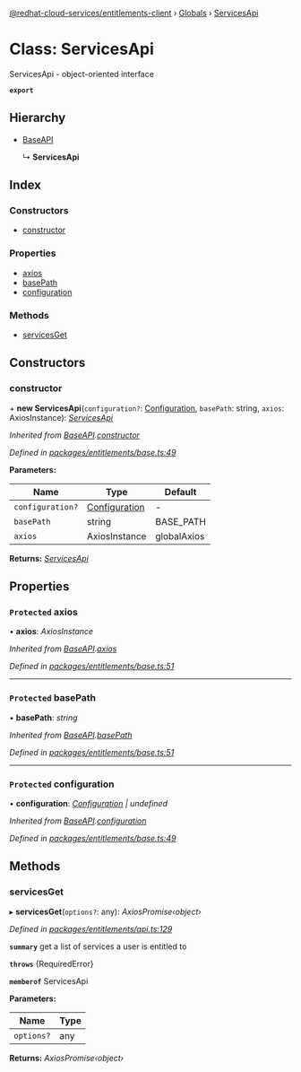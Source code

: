 [@redhat-cloud-services/entitlements-client](../README.md) › [Globals](../globals.md) › [ServicesApi](servicesapi.md)

# Class: ServicesApi

ServicesApi - object-oriented interface

**`export`** 

## Hierarchy

* [BaseAPI](baseapi.md)

  ↳ **ServicesApi**

## Index

### Constructors

* [constructor](servicesapi.md#constructor)

### Properties

* [axios](servicesapi.md#protected-axios)
* [basePath](servicesapi.md#protected-basepath)
* [configuration](servicesapi.md#protected-configuration)

### Methods

* [servicesGet](servicesapi.md#servicesget)

## Constructors

###  constructor

\+ **new ServicesApi**(`configuration?`: [Configuration](configuration.md), `basePath`: string, `axios`: AxiosInstance): *[ServicesApi](servicesapi.md)*

*Inherited from [BaseAPI](baseapi.md).[constructor](baseapi.md#constructor)*

*Defined in [packages/entitlements/base.ts:49](https://github.com/leSamo/javascript-clients/blob/master/packages/entitlements/base.ts#L49)*

**Parameters:**

Name | Type | Default |
------ | ------ | ------ |
`configuration?` | [Configuration](configuration.md) | - |
`basePath` | string | BASE_PATH |
`axios` | AxiosInstance | globalAxios |

**Returns:** *[ServicesApi](servicesapi.md)*

## Properties

### `Protected` axios

• **axios**: *AxiosInstance*

*Inherited from [BaseAPI](baseapi.md).[axios](baseapi.md#protected-axios)*

*Defined in [packages/entitlements/base.ts:51](https://github.com/leSamo/javascript-clients/blob/master/packages/entitlements/base.ts#L51)*

___

### `Protected` basePath

• **basePath**: *string*

*Inherited from [BaseAPI](baseapi.md).[basePath](baseapi.md#protected-basepath)*

*Defined in [packages/entitlements/base.ts:51](https://github.com/leSamo/javascript-clients/blob/master/packages/entitlements/base.ts#L51)*

___

### `Protected` configuration

• **configuration**: *[Configuration](configuration.md) | undefined*

*Inherited from [BaseAPI](baseapi.md).[configuration](baseapi.md#protected-configuration)*

*Defined in [packages/entitlements/base.ts:49](https://github.com/leSamo/javascript-clients/blob/master/packages/entitlements/base.ts#L49)*

## Methods

###  servicesGet

▸ **servicesGet**(`options?`: any): *AxiosPromise‹object›*

*Defined in [packages/entitlements/api.ts:129](https://github.com/leSamo/javascript-clients/blob/master/packages/entitlements/api.ts#L129)*

**`summary`** get a list of services a user is entitled to

**`throws`** {RequiredError}

**`memberof`** ServicesApi

**Parameters:**

Name | Type |
------ | ------ |
`options?` | any |

**Returns:** *AxiosPromise‹object›*
